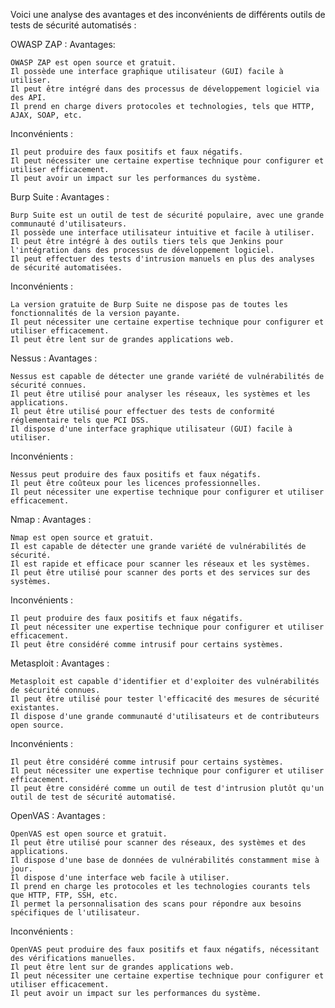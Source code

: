 Voici une analyse des avantages et des inconvénients de différents outils de tests de sécurité automatisés :

OWASP ZAP :
Avantages:

    OWASP ZAP est open source et gratuit.
    Il possède une interface graphique utilisateur (GUI) facile à utiliser.
    Il peut être intégré dans des processus de développement logiciel via des API.
    Il prend en charge divers protocoles et technologies, tels que HTTP, AJAX, SOAP, etc.

Inconvénients :

    Il peut produire des faux positifs et faux négatifs.
    Il peut nécessiter une certaine expertise technique pour configurer et utiliser efficacement.
    Il peut avoir un impact sur les performances du système.

Burp Suite :
Avantages :

    Burp Suite est un outil de test de sécurité populaire, avec une grande communauté d'utilisateurs.
    Il possède une interface utilisateur intuitive et facile à utiliser.
    Il peut être intégré à des outils tiers tels que Jenkins pour l'intégration dans des processus de développement logiciel.
    Il peut effectuer des tests d'intrusion manuels en plus des analyses de sécurité automatisées.

Inconvénients :

    La version gratuite de Burp Suite ne dispose pas de toutes les fonctionnalités de la version payante.
    Il peut nécessiter une certaine expertise technique pour configurer et utiliser efficacement.
    Il peut être lent sur de grandes applications web.

Nessus :
Avantages :

    Nessus est capable de détecter une grande variété de vulnérabilités de sécurité connues.
    Il peut être utilisé pour analyser les réseaux, les systèmes et les applications.
    Il peut être utilisé pour effectuer des tests de conformité réglementaire tels que PCI DSS.
    Il dispose d'une interface graphique utilisateur (GUI) facile à utiliser.

Inconvénients :

    Nessus peut produire des faux positifs et faux négatifs.
    Il peut être coûteux pour les licences professionnelles.
    Il peut nécessiter une expertise technique pour configurer et utiliser efficacement.

Nmap :
Avantages :

    Nmap est open source et gratuit.
    Il est capable de détecter une grande variété de vulnérabilités de sécurité.
    Il est rapide et efficace pour scanner les réseaux et les systèmes.
    Il peut être utilisé pour scanner des ports et des services sur des systèmes.

Inconvénients :

    Il peut produire des faux positifs et faux négatifs.
    Il peut nécessiter une expertise technique pour configurer et utiliser efficacement.
    Il peut être considéré comme intrusif pour certains systèmes.

Metasploit :
Avantages :

    Metasploit est capable d'identifier et d'exploiter des vulnérabilités de sécurité connues.
    Il peut être utilisé pour tester l'efficacité des mesures de sécurité existantes.
    Il dispose d'une grande communauté d'utilisateurs et de contributeurs open source.

Inconvénients :

    Il peut être considéré comme intrusif pour certains systèmes.
    Il peut nécessiter une expertise technique pour configurer et utiliser efficacement.
    Il peut être considéré comme un outil de test d'intrusion plutôt qu'un outil de test de sécurité automatisé.

OpenVAS :
Avantages :

    OpenVAS est open source et gratuit.
    Il peut être utilisé pour scanner des réseaux, des systèmes et des applications.
    Il dispose d'une base de données de vulnérabilités constamment mise à jour.
    Il dispose d'une interface web facile à utiliser.
    Il prend en charge les protocoles et les technologies courants tels que HTTP, FTP, SSH, etc.
    Il permet la personnalisation des scans pour répondre aux besoins spécifiques de l'utilisateur.

Inconvénients :

    OpenVAS peut produire des faux positifs et faux négatifs, nécessitant des vérifications manuelles.
    Il peut être lent sur de grandes applications web.
    Il peut nécessiter une certaine expertise technique pour configurer et utiliser efficacement.
    Il peut avoir un impact sur les performances du système.
